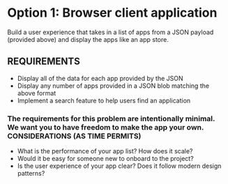# Option 1: Browser client application

Build a user experience that takes in a list of apps from a JSON payload (provided above) and display the apps like an app store.

## REQUIREMENTS

- Display all of the data for each app provided by the JSON
- Display any number of apps provided in a JSON blob matching the above format
- Implement a search feature to help users find an application

### The requirements for this problem are intentionally minimal. We want you to have freedom to make the app your own. CONSIDERATIONS (AS TIME PERMITS)

- What is the performance of your app list? How does it scale?
- Would it be easy for someone new to onboard to the project?
- Is the user experience of your app clear? Does it follow modern design patterns?
